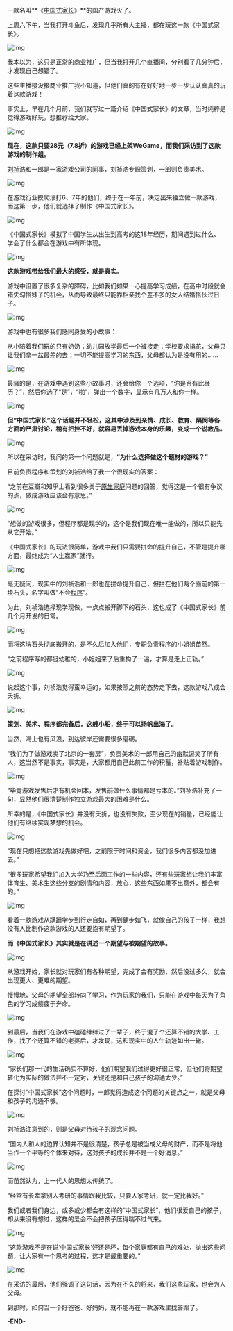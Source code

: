 一款名叫**《[中国式家长](https://www.zhihu.com/search?q=中国式家长&search_source=Entity&hybrid_search_source=Entity&hybrid_search_extra={"sourceType"%3A"article"%2C"sourceId"%3A45930383})》**的国产游戏火了。



上周六下午，当我打开斗鱼后，发现几乎所有大主播，都在玩这一款《中国式家长》。



![img](https://pic2.zhimg.com/80/v2-d7ed328ba0032636522e74ad8dd82925_720w.jpg)



我本以为，这只是正常的商业推广，但当我打开几个直播间，分别看了几分钟后，才发现自己想错了。



这些主播接没接商业推广我不知道，但他们真的有在好好地一步一步认认真真的玩着这款游戏！



事实上，早在几个月前，我们就写过一篇介绍《中国式家长》的文章，当时纯粹是觉得游戏好玩，想推荐给大家。



![img](https://pic1.zhimg.com/80/v2-0adfbf181bba77aab86b2c4447d43e4c_720w.jpg)



**现在，这款只要28元（7.8折）的游戏已经上架WeGame，而我们采访到了这款游戏的制作组。**



[刘祯浩](https://www.zhihu.com/search?q=刘祯浩&search_source=Entity&hybrid_search_source=Entity&hybrid_search_extra={"sourceType"%3A"article"%2C"sourceId"%3A45930383})和一郎是一家游戏公司的同事，刘祯浩专职策划，一郎则负责美术。



![img](https://pic1.zhimg.com/80/v2-21684959900a718f1de39982e88714c0_720w.jpg)



在游戏行业摸爬滚打6、7年的他们，终于在一年前，决定出来独立做一款游戏，而这第一步，他们就选择了制作《中国式家长》。



![img](https://pic3.zhimg.com/80/v2-a325c8d41da50074f505fdc0b58ebc62_720w.jpg)



《中国式家长》模拟了中国学生从出生到高考的这18年经历，期间遇到过什么、学会了什么都会在游戏中有所体现。



![img](https://pic3.zhimg.com/80/v2-e6fc3744c014ebcb0f2155e20ab65062_720w.jpg)



**这款游戏带给我们最大的感受，就是真实。**

游戏中设置了很多复杂的障碍，比如我们如果一心提高学习成绩，在高中时段就会错失勾搭妹子的机会，从而导致最终只能靠相亲找个差不多的女人结婚搭伙过日子。



![img](https://pic3.zhimg.com/80/v2-31aa21c00a85fb3945106074db2a215e_720w.jpg)



游戏中也有很多我们感同身受的小故事：



从小陪着我们玩的只有奶奶；幼儿园放学最后一个被接走；学校要求捐花，父母只让我们拿一盆最差的去；一切不能提高学习的东西，父母都认为是没有用的......



![img](https://pic4.zhimg.com/80/v2-66f5edd9d9476f04d87d0eed02ffcd6f_720w.jpg)



最骚的是，在游戏中遇到这些小故事时，还会给你一个选项，“你是否有此经历？”，然后你选了“是”，“啪”，弹出一个数字，显示有几万人和你一样。



![img](https://pic3.zhimg.com/80/v2-779be70625748d0d651ca1d20fd5d4ca_720w.jpg)



**但“中国式家长”这个话题并不轻松，这其中涉及到亲情、成长、教育、隔阂等各方面的严肃讨论，稍有把控不好，就容易丢掉游戏本身的乐趣，变成一个说教品。**



![img](https://pic1.zhimg.com/80/v2-c6b0eb236fddb9c53edf45c2d34f94a0_720w.jpg)



所以在采访时，我问的第一个问题就是，**“为什么选择做这个题材的游戏？”**



目前负责程序和策划的刘祯浩给了我一个很现实的答案：



“之前在豆瓣和知乎上看到很多关于[原生家庭](https://www.zhihu.com/search?q=原生家庭&search_source=Entity&hybrid_search_source=Entity&hybrid_search_extra={"sourceType"%3A"article"%2C"sourceId"%3A45930383})问题的回答，觉得这是一个很有争议的点，做成游戏应该会有意思。”



![img](https://pic4.zhimg.com/80/v2-1824380dcf4b6106cb81f39f7d628883_720w.jpg)



“想做的游戏很多，但程序都是现学的，这个是我们现在唯一能做的，所以只能先从它开始。”



《中国式家长》的玩法很简单，游戏中我们只需要拼命的提升自己，不管是提升哪方面，最终成为“人生赢家”就行。



![img](https://pic3.zhimg.com/80/v2-ea5654d4645e53d72c9ea756e020ee52_720w.jpg)



毫无疑问，现实中的刘祯浩和一郎也在拼命提升自己，但拦在他们两个面前的第一块石头，名字叫做“不会[程序](https://www.zhihu.com/search?q=程序&search_source=Entity&hybrid_search_source=Entity&hybrid_search_extra={"sourceType"%3A"article"%2C"sourceId"%3A45930383})”。



为此，刘祯浩选择现学现做，一点点搬开脚下的石头，这也成了《中国式家长》前几个月开发的日常。



![img](https://pic1.zhimg.com/80/v2-2f3fd78a9c793d894c2b73a0cfded944_720w.jpg)



而将这块石头彻底搬开的，是不久后加入他们，专职负责程序的小姐姐[苗然](https://www.zhihu.com/search?q=苗然&search_source=Entity&hybrid_search_source=Entity&hybrid_search_extra={"sourceType"%3A"article"%2C"sourceId"%3A45930383})。



“之前程序写的都挺幼稚的，小姐姐来了后重构了一遍，才算是走上正轨。”



![img](https://pic2.zhimg.com/80/v2-b1ffd5261807f670311523b9a7e5b129_720w.jpg)



说起这个事，刘祯浩觉得蛮幸运的，如果按照之前的态势走下去，这款游戏八成会夭折。



![img](https://pic3.zhimg.com/80/v2-5216ddf9cc8e2e92e6f8a78c1622844a_720w.jpg)



**策划、美术、程序都完备后，这艘小船，终于可以扬帆出海了。**



当然，海上也有风浪，到达彼岸还需要很多磨砺。



“我们为了做游戏卖了北京的一套房”，负责美术的一郎用自己的幽默逗笑了所有人，这当然不是事实，事实是，大家都用自己此前工作的积蓄，补贴着游戏制作。



![img](https://pic2.zhimg.com/80/v2-d5b9238ea1c257fd2e1fd48b13608205_720w.jpg)



“毕竟游戏发售后才有机会回本，发售前做什么事情都是亏本的。”刘祯浩补充了一句，显然他们很清楚制作[独立游戏](https://www.zhihu.com/search?q=独立游戏&search_source=Entity&hybrid_search_source=Entity&hybrid_search_extra={"sourceType"%3A"article"%2C"sourceId"%3A45930383})最大的困难是什么。



所幸的是，《中国式家长》并没有夭折，也没有失败，至少现在的销量，已经能让他们有继续实现梦想的机会。



![img](https://pic1.zhimg.com/80/v2-14f9a94d17fd85c23c4940723de7da1c_720w.jpg)



“现在只想把这款游戏先做好吧，之前限于时间和资金，我们很多内容都没加进去。”



“很多玩家希望我们加入大学乃至后面工作的一些内容，还有些玩家想让我们丰富体育生、美术生这些分支的剧情和内容，放心，这些东西如果不出意外，都会有的。”



![img](https://pic1.zhimg.com/80/v2-a3e775eb334c9782ceef029c27449928_720w.jpg)



看着一款游戏从蹒跚学步到行走自如，再到健步如飞，就像自己的孩子一样，我想没有人比制作这款游戏的人还要抱有期望了。



**而《中国式家长》其实就是在讲述一个期望与被期望的故事。**



![img](https://pic3.zhimg.com/80/v2-3773f0dd3b582c483ca93dc73105c80a_720w.jpg)



从游戏开始，家长就对玩家们有各种期望，完成了会有奖励，然后没过多久，就会出现更大、更难的期望。

慢慢地，父母的期望全部转向了学习，作为玩家的我们，只能在游戏中每天为了角色的学习成绩疲于奔命。



![img](https://pic2.zhimg.com/80/v2-656c6acde2ac66825aac61e02c26557d_720w.jpg)



到最后，当我们在游戏中磕磕绊绊过了一辈子，终于混了个还算不错的大学、工作，找了个还算不错的老婆后，才发现，这和现实中的人生轨迹如出一辙。



![img](https://pic4.zhimg.com/80/v2-0cd6a0f52672ec9394c2fdb4a42dcf3f_720w.jpg)



“家长们那一代的生活确实不算好，他们期望我们过得更好很正常，但他们将期望转化为实际的做法并不一定对，关键还是和自己孩子的沟通太少。”



在探讨“中国式家长”这个问题时，一郎觉得造成这个问题的关键点之一，就是父母和孩子的沟通不够。



![img](https://pic3.zhimg.com/80/v2-04bc4c0d61287b00d7052e134b0a176e_720w.jpg)



刘祯浩注意到的，则是父母对待孩子的观念问题。



“国内人和人的边界认知并不是很清楚，孩子总是被当成父母的财产，而不是将他当作一个平等的个体来对待，这对孩子的成长并不是一个好消息。”



![img](https://pic2.zhimg.com/80/v2-a4bf853fa3dc35376f5f9ee5db1362b5_720w.jpg)



而苗然认为，上一代人的思想太传统了。



“经常有长辈拿别人考研的事情跟我比较，只要人家考研，就一定比我好。”



我们或者我们身边，或多或少都会有这样的“中国式家长”，他们很爱自己的孩子，却从来没有想过，这样的爱会不会把孩子压得喘不过气来。



![img](https://pic2.zhimg.com/80/v2-3e9c4677f10f7c67cccd2b82f3bb8df1_720w.jpg)



“这款游戏不是在说‘中国式家长’好还是坏，每个家庭都有自己的难处，抛出这些问题，让大家有一个思考的过程，这才是最重要的。”



![img](https://pic1.zhimg.com/80/v2-28b54ca97a3ac86103947a682d5a8c24_720w.jpg)



在采访的最后，他们强调了这句话，因为在不久的将来，我们这些玩家，也会为人父母。

到那时，如何当一个好爸爸、好妈妈，就不能再在一款游戏里找答案了。




**-END-**
